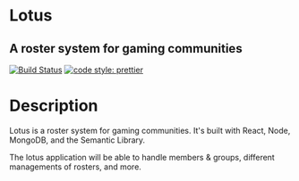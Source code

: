 # Lotus
## A roster system for gaming communities
[![Build Status](https://travis-ci.org/sneakycrow/lotus.svg?branch=dev)](https://travis-ci.org/sneakycrow/lotus)
[![code style: prettier](https://img.shields.io/badge/code_style-prettier-ff69b4.svg?style=flat-square)](https://github.com/prettier/prettier)

# Description 

Lotus is a roster system for gaming communities. It's built with React, Node, MongoDB, and the Semantic Library. 

The lotus application will be able to handle members & groups, different managements of rosters, and more. 